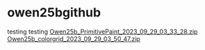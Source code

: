 # owen25bgithub
testing testing
[Owen25b_PrimitivePaint_2023_09_29_03_33_28.zip](https://github.com/Owen25b/owen25bgithub/files/12769360/Owen25b_PrimitivePaint_2023_09_29_03_33_28.zip)
[Owen25b_colorgrid_2023_09_29_03_50_47.zip](https://github.com/Owen25b/owen25bgithub/files/12769363/Owen25b_colorgrid_2023_09_29_03_50_47.zip)
